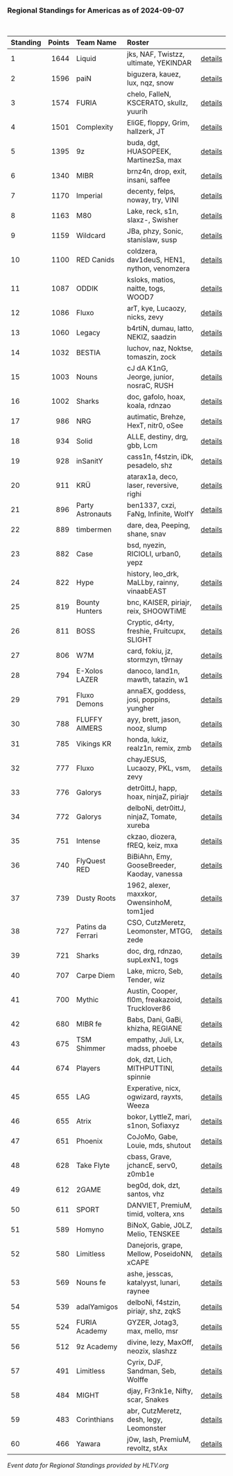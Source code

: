 ### Regional Standings for Americas as of 2024-09-07<br />
<br />

| Standing | Points | Team Name         | Roster                                         |                                                                                               |
| :- | -: | :- | :- | :- |
| 1        |   1644 | Liquid            | jks, NAF, Twistzz, ultimate, YEKINDAR          | [details](details/2024_09_07/0008--liquid--jks-naf-twistzz-ultimate-yekindar.md)              |
| 2        |   1596 | paiN              | biguzera, kauez, lux, nqz, snow                | [details](details/2024_09_07/0010--pain--biguzera-kauez-lux-nqz-snow.md)                      |
| 3        |   1574 | FURIA             | chelo, FalleN, KSCERATO, skullz, yuurih        | [details](details/2024_09_07/0012--furia--chelo-fallen-kscerato-skullz-yuurih.md)             |
| 4        |   1501 | Complexity        | EliGE, floppy, Grim, hallzerk, JT              | [details](details/2024_09_07/0014--complexity--elige-floppy-grim-hallzerk-jt.md)              |
| 5        |   1395 | 9z                | buda, dgt, HUASOPEEK, MartinezSa, max          | [details](details/2024_09_07/0018--9z--buda-dgt-huasopeek-martinezsa-max.md)                  |
| 6        |   1340 | MIBR              | brnz4n, drop, exit, insani, saffee             | [details](details/2024_09_07/0022--mibr--brnz4n-drop-exit-insani-saffee.md)                   |
| 7        |   1170 | Imperial          | decenty, felps, noway, try, VINI               | [details](details/2024_09_07/0028--imperial--decenty-felps-noway-try-vini.md)                 |
| 8        |   1163 | M80               | Lake, reck, s1n, slaxz-, Swisher               | [details](details/2024_09_07/0030--m80--lake-reck-s1n-slaxz--swisher.md)                      |
| 9        |   1159 | Wildcard          | JBa, phzy, Sonic, stanislaw, susp              | [details](details/2024_09_07/0031--wildcard--jba-phzy-sonic-stanislaw-susp.md)                |
| 10       |   1100 | RED Canids        | coldzera, dav1deuS, HEN1, nython, venomzera    | [details](details/2024_09_07/0035--red_canids--coldzera-dav1deus-hen1-nython-venomzera.md)    |
| 11       |   1087 | ODDIK             | ksloks, matios, naitte, togs, WOOD7            | [details](details/2024_09_07/0037--oddik--ksloks-matios-naitte-togs-wood7.md)                 |
| 12       |   1086 | Fluxo             | arT, kye, Lucaozy, nicks, zevy                 | [details](details/2024_09_07/0038--fluxo--art-kye-lucaozy-nicks-zevy.md)                      |
| 13       |   1060 | Legacy            | b4rtiN, dumau, latto, NEKIZ, saadzin           | [details](details/2024_09_07/0044--legacy--b4rtin-dumau-latto-nekiz-saadzin.md)               |
| 14       |   1032 | BESTIA            | luchov, naz, Noktse, tomaszin, zock            | [details](details/2024_09_07/0051--bestia--luchov-naz-noktse-tomaszin-zock.md)                |
| 15       |   1003 | Nouns             | cJ dA K1nG, Jeorge, junior, nosraC, RUSH       | [details](details/2024_09_07/0055--nouns--cj_da_k1ng-jeorge-junior-nosrac-rush.md)            |
| 16       |   1002 | Sharks            | doc, gafolo, hoax, koala, rdnzao               | [details](details/2024_09_07/0056--sharks--doc-gafolo-hoax-koala-rdnzao.md)                   |
| 17       |    986 | NRG               | autimatic, Brehze, HexT, nitr0, oSee           | [details](details/2024_09_07/0060--nrg--autimatic-brehze-hext-nitr0-osee.md)                  |
| 18       |    934 | Solid             | ALLE, destiny, drg, gbb, Lcm                   | [details](details/2024_09_07/0073--solid--alle-destiny-drg-gbb-lcm.md)                        |
| 19       |    928 | inSanitY          | cass1n, f4stzin, iDk, pesadelo, shz            | [details](details/2024_09_07/0074--insanity--cass1n-f4stzin-idk-pesadelo-shz.md)              |
| 20       |    911 | KRÜ               | atarax1a, deco, laser, reversive, righi        | [details](details/2024_09_07/0084--kr_--atarax1a-deco-laser-reversive-righi.md)               |
| 21       |    896 | Party Astronauts  | ben1337, cxzi, FaNg, Infinite, WolfY           | [details](details/2024_09_07/0087--party_astronauts--ben1337-cxzi-fang-infinite-wolfy.md)     |
| 22       |    889 | timbermen         | dare, dea, Peeping, shane, snav                | [details](details/2024_09_07/0090--timbermen--dare-dea-peeping-shane-snav.md)                 |
| 23       |    882 | Case              | bsd, nyezin, RICIOLI, urban0, yepz             | [details](details/2024_09_07/0092--case--bsd-nyezin-ricioli-urban0-yepz.md)                   |
| 24       |    822 | Hype              | history, leo_drk, MaLLby, rainny, vinaabEAST   | [details](details/2024_09_07/0103--hype--history-leo_drk-mallby-rainny-vinaabeast.md)         |
| 25       |    819 | Bounty Hunters    | bnc, KAISER, piriajr, reix, SHOOWTiME          | [details](details/2024_09_07/0105--bounty_hunters--bnc-kaiser-piriajr-reix-shoowtime.md)      |
| 26       |    811 | BOSS              | Cryptic, d4rty, freshie, Fruitcupx, SLIGHT     | [details](details/2024_09_07/0109--boss--cryptic-d4rty-freshie-fruitcupx-slight.md)           |
| 27       |    806 | W7M               | card, fokiu, jz, stormzyn, t9rnay              | [details](details/2024_09_07/0112--w7m--card-fokiu-jz-stormzyn-t9rnay.md)                     |
| 28       |    794 | E-Xolos LAZER     | danoco, land1n, mawth, tatazin, w1             | [details](details/2024_09_07/0114--e-xolos_lazer--danoco-land1n-mawth-tatazin-w1.md)          |
| 29       |    791 | Fluxo Demons      | annaEX, goddess, josi, poppins, yungher        | [details](details/2024_09_07/0116--fluxo_demons--annaex-goddess-josi-poppins-yungher.md)      |
| 30       |    788 | FLUFFY AIMERS     | ayy, brett, jason, nooz, slump                 | [details](details/2024_09_07/0118--fluffy_aimers--ayy-brett-jason-nooz-slump.md)              |
| 31       |    785 | Vikings KR        | honda, lukiz, realz1n, remix, zmb              | [details](details/2024_09_07/0120--vikings_kr--honda-lukiz-realz1n-remix-zmb.md)              |
| 32       |    777 | Fluxo             | chayJESUS, Lucaozy, PKL, vsm, zevy             | [details](details/2024_09_07/0124--fluxo--chayjesus-lucaozy-pkl-vsm-zevy.md)                  |
| 33       |    776 | Galorys           | detr0ittJ, happ, hoax, ninjaZ, piriajr         | [details](details/2024_09_07/0126--galorys--detr0ittj-happ-hoax-ninjaz-piriajr.md)            |
| 34       |    772 | Galorys           | delboNi, detr0ittJ, ninjaZ, Tomate, xureba     | [details](details/2024_09_07/0128--galorys--delboni-detr0ittj-ninjaz-tomate-xureba.md)        |
| 35       |    751 | Intense           | ckzao, diozera, fREQ, keiz, mxa                | [details](details/2024_09_07/0133--intense--ckzao-diozera-freq-keiz-mxa.md)                   |
| 36       |    740 | FlyQuest RED      | BiBiAhn, Emy, GooseBreeder, Kaoday, vanessa    | [details](details/2024_09_07/0135--flyquest_red--bibiahn-emy-goosebreeder-kaoday-vanessa.md)  |
| 37       |    739 | Dusty Roots       | 1962, alexer, maxxkor, OwensinhoM, tom1jed     | [details](details/2024_09_07/0136--dusty_roots--1962-alexer-maxxkor-owensinhom-tom1jed.md)    |
| 38       |    727 | Patins da Ferrari | CSO, CutzMeretz, Leomonster, MTGG, zede        | [details](details/2024_09_07/0138--patins_da_ferrari--cso-cutzmeretz-leomonster-mtgg-zede.md) |
| 39       |    721 | Sharks            | doc, drg, rdnzao, supLexN1, togs               | [details](details/2024_09_07/0141--sharks--doc-drg-rdnzao-suplexn1-togs.md)                   |
| 40       |    707 | Carpe Diem        | Lake, micro, Seb, Tender, wiz                  | [details](details/2024_09_07/0149--carpe_diem--lake-micro-seb-tender-wiz.md)                  |
| 41       |    700 | Mythic            | Austin, Cooper, fl0m, freakazoid, Trucklover86 | [details](details/2024_09_07/0152--mythic--austin-cooper-fl0m-freakazoid-trucklover86.md)     |
| 42       |    680 | MIBR fe           | Babs, Dani, GaBi, khizha, REGIANE              | [details](details/2024_09_07/0159--mibr_fe--babs-dani-gabi-khizha-regiane.md)                 |
| 43       |    675 | TSM Shimmer       | empathy, Juli, Lx, madss, phoebe               | [details](details/2024_09_07/0161--tsm_shimmer--empathy-juli-lx-madss-phoebe.md)              |
| 44       |    674 | Players           | dok, dzt, Lich, MITHPUTTINI, spinnie           | [details](details/2024_09_07/0162--players--dok-dzt-lich-mithputtini-spinnie.md)              |
| 45       |    655 | LAG               | Experative, nicx, ogwizard, rayxts, Weeza      | [details](details/2024_09_07/0170--lag--experative-nicx-ogwizard-rayxts-weeza.md)             |
| 46       |    655 | Atrix             | bokor, LyttleZ, mari, s1non, Sofiaxyz          | [details](details/2024_09_07/0171--atrix--bokor-lyttlez-mari-s1non-sofiaxyz.md)               |
| 47       |    651 | Phoenix           | CoJoMo, Gabe, Louie, mds, shutout              | [details](details/2024_09_07/0175--phoenix--cojomo-gabe-louie-mds-shutout.md)                 |
| 48       |    628 | Take Flyte        | cbass, Grave, jchancE, serv0, z0mb1e           | [details](details/2024_09_07/0182--take_flyte--cbass-grave-jchance-serv0-z0mb1e.md)           |
| 49       |    612 | 2GAME             | beg0d, dok, dzt, santos, vhz                   | [details](details/2024_09_07/0190--2game--beg0d-dok-dzt-santos-vhz.md)                        |
| 50       |    611 | SPORT             | DANVIET, PremiuM, timid, voltera, xns          | [details](details/2024_09_07/0191--sport--danviet-premium-timid-voltera-xns.md)               |
| 51       |    589 | Homyno            | BiNoX, Gabie, J0LZ, Melio, TENSKEE             | [details](details/2024_09_07/0198--homyno--binox-gabie-j0lz-melio-tenskee.md)                 |
| 52       |    580 | Limitless         | Danejoris, grape, Mellow, PoseidoNN, xCAPE     | [details](details/2024_09_07/0201--limitless--danejoris-grape-mellow-poseidonn-xcape.md)      |
| 53       |    569 | Nouns fe          | ashe, jesscas, katalyyst, lunari, raynee       | [details](details/2024_09_07/0204--nouns_fe--ashe-jesscas-katalyyst-lunari-raynee.md)         |
| 54       |    539 | adalYamigos       | delboNi, f4stzin, piriajr, shz, zqkS           | [details](details/2024_09_07/0207--adalyamigos--delboni-f4stzin-piriajr-shz-zqks.md)          |
| 55       |    524 | FURIA Academy     | GYZER, Jotag3, max, mello, msr                 | [details](details/2024_09_07/0210--furia_academy--gyzer-jotag3-max-mello-msr.md)              |
| 56       |    512 | 9z Academy        | divine, lezy, MaxOff, neozix, slashzz          | [details](details/2024_09_07/0212--9z_academy--divine-lezy-maxoff-neozix-slashzz.md)          |
| 57       |    491 | Limitless         | Cyrix, DJF, Sandman, Seb, Wolffe               | [details](details/2024_09_07/0215--limitless--cyrix-djf-sandman-seb-wolffe.md)                |
| 58       |    484 | MIGHT             | djay, Fr3nk1e, Nifty, scar, Snakes             | [details](details/2024_09_07/0217--might--djay-fr3nk1e-nifty-scar-snakes.md)                  |
| 59       |    483 | Corinthians       | abr, CutzMeretz, desh, legy, Leomonster        | [details](details/2024_09_07/0218--corinthians--abr-cutzmeretz-desh-legy-leomonster.md)       |
| 60       |    466 | Yawara            | j0w, lash, PremiuM, revoltz, stAx              | [details](details/2024_09_07/0219--yawara--j0w-lash-premium-revoltz-stax.md)                  |


_Event data for Regional Standings provided by HLTV.org_<br />
